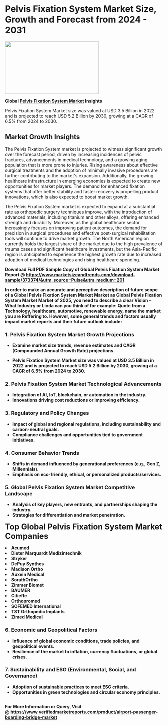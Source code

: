 <H1>Pelvis Fixation System Market Size, Growth and Forecast from 2024 - 2031</H1><img class="aligncenter size-medium wp-image-584254" src="https://thirdeyenews.in/wp-content/uploads/2024/09/Global-Market-Research-300x168.jpeg" alt="" width="300" height="168" /><p><strong>Global&nbsp;<a href="https://www.marketsizeandtrends.com/download-sample/373374/&amp;utm_source=Pulse&amp;utm_medium=201">Pelvis Fixation System Market</a> Insights</strong></p><p>Pelvis Fixation System Market size was valued at USD 3.5 Billion in 2022 and is projected to reach USD 5.2 Billion by 2030, growing at a CAGR of 6.5% from 2024 to 2030.</p><p><h2>Market Growth Insights</h2> <p>The Pelvis Fixation System market is projected to witness significant growth over the forecast period, driven by increasing incidences of pelvic fractures, advancements in medical technology, and a growing aging population that is more prone to injuries. Rising awareness about effective surgical treatments and the adoption of minimally invasive procedures are further contributing to the market's expansion. Additionally, the growing healthcare infrastructure in emerging economies is expected to create new opportunities for market players. The demand for enhanced fixation systems that offer better stability and faster recovery is propelling product innovations, which is also expected to boost market growth.</p> <p><strong></strong></p> <p>The Pelvis Fixation System market is expected to expand at a substantial rate as orthopedic surgery techniques improve, with the introduction of advanced materials, including titanium and other alloys, offering enhanced strength and durability. Moreover, as the global healthcare sector increasingly focuses on improving patient outcomes, the demand for precision in surgical procedures and effective post-surgical rehabilitation tools will continue to drive market growth. The North American region currently holds the largest share of the market due to the high prevalence of trauma cases and significant healthcare investments, but the Asia-Pacific region is anticipated to experience the highest growth rate due to increased adoption of medical technologies and rising healthcare spending.</p> <p><strong></p><p><span class=""><strong>Download Full PDF Sample Copy of Global Pelvis Fixation System Market Report</strong> @ <a href="https://www.marketsizeandtrends.com/download-sample/373374/&amp;utm_source=Pulse&amp;utm_medium=201" target="_blank">https://www.marketsizeandtrends.com/download-sample/373374/&amp;utm_source=Pulse&amp;utm_medium=201</a></span></p><p>In order to make an accurate and perceptive description of future scope of a Global&nbsp;Pelvis Fixation System Market Market as Global&nbsp;Pelvis Fixation System Market Market of 2025, you need to describe a clear Vision &ndash; What Industry or Linda can you think of for example: Quote from a Technology, healthcare, automotive, renewable energy, name the market you are Reffering to. However, some general trends and factors usually impact market reports and their future outlook include:</p><h3>1.&nbsp;<strong>Pelvis Fixation System Market Growth Projections</strong></h3><ul><li>Examine market size trends, revenue estimates and CAGR (Compounded Annual Growth Rate) projections.</li><li><p>Pelvis Fixation System Market size was valued at USD 3.5 Billion in 2022 and is projected to reach USD 5.2 Billion by 2030, growing at a CAGR of 6.5% from 2024 to 2030.</p></li></ul><h3>2.&nbsp;<strong>Pelvis Fixation System Market Technological Advancements</strong></h3><ul><li>Integration of AI, IoT, blockchain, or automation in the industry.</li><li>Innovations driving cost reductions or improving efficiency.</li></ul><h3>3.&nbsp;<strong>Regulatory and Policy Changes</strong></h3><ul><li>Impact of global and regional regulations, including sustainability and carbon-neutral goals.</li><li>Compliance challenges and opportunities tied to government initiatives.</li></ul><h3>4.&nbsp;<strong>Consumer Behavior Trends</strong></h3><ul><li>Shifts in demand influenced by generational preferences (e.g., Gen Z, Millennials).</li><li>Emphasis on eco-friendly, ethical, or personalized products/services.</li></ul><h3>5.&nbsp;<strong>Global Pelvis Fixation System Market Competitive Landscape</strong></h3><ul><li>Analysis of key players, new entrants, and partnerships shaping the industry.</li><li>Strategies for differentiation and market penetration.</li></ul><p data-pm-slice="1 1 []"><span style="color: inherit; font-family: inherit; font-size: 25px;">Top Global Pelvis Fixation System Market Companies</span></p><div class="" data-test-id=""><p><li>Acumed</li><li> Dieter Marquardt Medizintechnik</li><li> Stryker</li><li> DePuy Synthes</li><li> Madison Ortho</li><li> Auxein Medical</li><li> SorathOrtho</li><li> Zimmer Biomet</li><li> BAUMER</li><li> Citieffe</li><li> Orthopromed</li><li> SOFEMED International</li><li> TST Orthopedic Implants</li><li> Zimed Medical</li></p></div><h3>6.&nbsp;<strong>Economic and Geopolitical Factors</strong></h3><ul><li>Influence of global economic conditions, trade policies, and geopolitical events.</li><li>Resilience of the market to inflation, currency fluctuations, or global crises.</li></ul><h3>7.&nbsp;<strong>Sustainability and ESG (Environmental, Social, and Governance)</strong></h3><ul><li>Adoption of sustainable practices to meet ESG criteria.</li><li>Opportunities in green technologies and circular economy principles.</li></ul><h2><strong style="font-size: 14px;">For More Information or Query, Visit @&nbsp;</strong><a style="background-color: #ffffff; font-size: 14px;" href="https://www.marketsizeandtrends.com/report/pelvis-fixation-system-market/" target="_blank">https://www.verifiedmarketreports.com/product/airport-passenger-boarding-bridge-market</a></h2>
